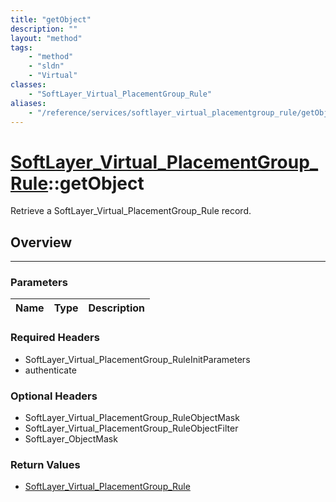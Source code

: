 ```yaml
---
title: "getObject"
description: ""
layout: "method"
tags:
    - "method"
    - "sldn"
    - "Virtual"
classes:
    - "SoftLayer_Virtual_PlacementGroup_Rule"
aliases:
    - "/reference/services/softlayer_virtual_placementgroup_rule/getObject"
---
```

# [SoftLayer_Virtual_PlacementGroup_Rule](/reference/services/SoftLayer_Virtual_PlacementGroup_Rule)::getObject


Retrieve a SoftLayer_Virtual_PlacementGroup_Rule record.


## Overview 


-----

### Parameters 
|Name | Type | Description |
| --- | --- | --- |


### Required Headers
* SoftLayer_Virtual_PlacementGroup_RuleInitParameters
* authenticate


### Optional Headers
* SoftLayer_Virtual_PlacementGroup_RuleObjectMask
* SoftLayer_Virtual_PlacementGroup_RuleObjectFilter
* SoftLayer_ObjectMask

### Return Values
* <a href='/reference/datatypes/SoftLayer_Virtual_PlacementGroup_Rule'>SoftLayer_Virtual_PlacementGroup_Rule </a>




